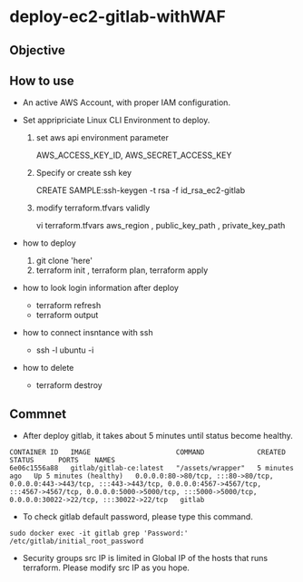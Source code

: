 # deploy-ec2-gitlab-withWAF

## Objective
## How to use
- An active AWS Account, with proper IAM configuration.
- Set appripriciate Linux CLI Environment to deploy.
    1. set aws api environment parameter

        AWS_ACCESS_KEY_ID, AWS_SECRET_ACCESS_KEY

    1. Specify or create ssh key
    
        CREATE SAMPLE:ssh-keygen -t rsa -f id_rsa_ec2-gitlab

    1. modify terraform.tfvars validly

        vi terraform.tfvars
          aws_region , public_key_path , private_key_path

- how to deploy
  1. git clone 'here'
  2. terraform init , terraform plan, terraform apply
- how to look login information after deploy
  - terraform refresh
  - terraform output
- how to connect insntance with ssh
  - ssh <IP> -l ubuntu -i <ssh key created above>
- how to delete
  - terraform destroy

## Commnet
- After deploy gitlab, it takes about 5 minutes until status become healthy.

```
CONTAINER ID   IMAGE                     COMMAND             CREATED         STATUS      PORTS    NAMES
6e06c1556a88   gitlab/gitlab-ce:latest   "/assets/wrapper"   5 minutes ago   Up 5 minutes (healthy)   0.0.0.0:80->80/tcp, :::80->80/tcp, 0.0.0.0:443->443/tcp, :::443->443/tcp, 0.0.0.0:4567->4567/tcp, :::4567->4567/tcp, 0.0.0.0:5000->5000/tcp, :::5000->5000/tcp, 0.0.0.0:30022->22/tcp, :::30022->22/tcp   gitlab
```

- To check gitlab default password, please type this command.

```
sudo docker exec -it gitlab grep 'Password:' /etc/gitlab/initial_root_password
```

- Security groups src IP is limited in Global IP of the hosts that runs terraform. Please modify src IP as you hope.
